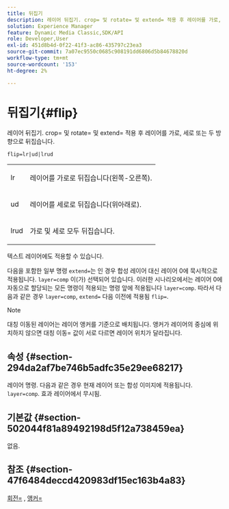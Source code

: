 ```yaml
---
title: 뒤집기
description: 레이어 뒤집기. crop= 및 rotate= 및 extend= 적용 후 레이어를 가로, 세로 또는 두 방향으로 뒤집습니다.
solution: Experience Manager
feature: Dynamic Media Classic,SDK/API
role: Developer,User
exl-id: 451d8b4d-0f22-41f3-ac86-435797c23ea3
source-git-commit: 7a07ec9550c0685c908191dd6806d5b84678820d
workflow-type: tm+mt
source-wordcount: '153'
ht-degree: 2%

---
```


# 뒤집기{#flip}

레이어 뒤집기. crop= 및 rotate= 및 extend= 적용 후 레이어를 가로, 세로 또는 두 방향으로 뒤집습니다.

`flip=lr|ud|lrud`

<table id="simpletable_072CA0E24B7146D48AEFD70E51E849C2"> 
 <tr class="strow"> 
  <td class="stentry"> <p> <span class="codeph"> lr </span> </p> </td> 
  <td class="stentry"> <p>레이어를 가로로 뒤집습니다(왼쪽-오른쪽). </p> </td> 
 </tr> 
 <tr class="strow"> 
  <td class="stentry"> <p> <span class="codeph"> ud </span> </p> </td> 
  <td class="stentry"> <p>레이어를 세로로 뒤집습니다(위아래로). </p> </td> 
 </tr> 
 <tr class="strow"> 
  <td class="stentry"> <p> <span class="codeph"> lrud </span> </p> </td> 
  <td class="stentry"> <p>가로 및 세로 모두 뒤집습니다. </p> </td> 
 </tr> 
</table>

텍스트 레이어에도 적용할 수 있습니다.

다음을 포함한 일부 명령 `extend=`는 인 경우 합성 레이어 대신 레이어 0에 묵시적으로 적용됩니다. `layer=comp` 이(가) 선택되어 있습니다. 이러한 시나리오에서는 레이어 0에 자동으로 할당되는 모든 명령이 적용되는 명령 앞에 적용됩니다 `layer=comp`. 따라서 다음과 같은 경우 `layer=comp`, `extend=` 다음 이전에 적용됨 `flip=`.

>[!NOTE]
>
>대칭 이동된 레이어는 레이어 앵커를 기준으로 배치됩니다. 앵커가 레이어의 중심에 위치하지 않으면 대칭 이동= 값이 서로 다르면 레이어 위치가 달라집니다.

## 속성 {#section-294da2af7be746b5adfc35e29ee68217}

레이어 명령. 다음과 같은 경우 현재 레이어 또는 합성 이미지에 적용됩니다. `layer=comp`. 효과 레이어에서 무시됨.

## 기본값 {#section-502044f81a89492198d5f12a738459ea}

없음.

## 참조 {#section-47f6484deccd420983df15ec163b4a83}

[회전=](../../../../../is-api/http-ref/image-serving-api-ref/c-http-protocol-reference/c-command-reference/r-rotate.md#reference-12abb086635546ec9ec2e1a793dc1096) , [앵커=](../../../../../is-api/http-ref/image-serving-api-ref/c-http-protocol-reference/c-command-reference/r-anchor.md#reference-6661e548ab284b82828d8d94c8ddeb7c)
